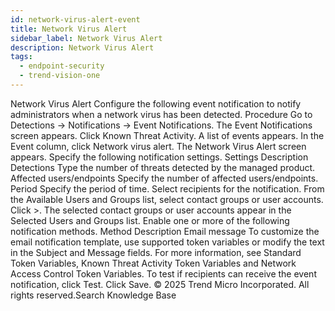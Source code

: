 ```yaml
---
id: network-virus-alert-event
title: Network Virus Alert
sidebar_label: Network Virus Alert
description: Network Virus Alert
tags:
  - endpoint-security
  - trend-vision-one
---
```


 Network Virus Alert Configure the following event notification to notify administrators when a network virus has been detected. Procedure Go to Detections → Notifications → Event Notifications. The Event Notifications screen appears. Click Known Threat Activity. A list of events appears. In the Event column, click Network virus alert. The Network Virus Alert screen appears. Specify the following notification settings. Settings Description Detections Type the number of threats detected by the managed product. Affected users/endpoints Specify the number of affected users/endpoints. Period Specify the period of time. Select recipients for the notification. From the Available Users and Groups list, select contact groups or user accounts. Click >. The selected contact groups or user accounts appear in the Selected Users and Groups list. Enable one or more of the following notification methods. Method Description Email message To customize the email notification template, use supported token variables or modify the text in the Subject and Message fields. For more information, see Standard Token Variables, Known Threat Activity Token Variables and Network Access Control Token Variables. To test if recipients can receive the event notification, click Test. Click Save. © 2025 Trend Micro Incorporated. All rights reserved.Search Knowledge Base